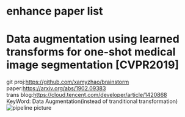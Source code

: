 
enhance paper list
=

# Data augmentation using learned transforms for one-shot medical image segmentation [CVPR2019]
git proj:https://github.com/xamyzhao/brainstorm<br>
paper:https://arxiv.org/abs/1902.09383<br>
trans blog:https://cloud.tencent.com/developer/article/1420868<br>
KeyWord: Data Augmentation(instead of tranditional transformation)
![pipeline picture](http://bbs.cvmart.net/uploads/images/201903/09/3/gjP07HarI9.jpg?imageView2/2/w/1240/h/0)<br>



